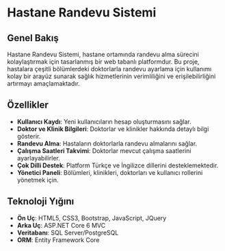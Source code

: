 # Hastane Randevu Sistemi

## Genel Bakış
Hastane Randevu Sistemi, hastane ortamında randevu alma sürecini kolaylaştırmak için tasarlanmış bir web tabanlı platformdur. Bu proje, hastalara çeşitli bölümlerdeki doktorlarla randevu ayarlama için kullanımı kolay bir arayüz sunarak sağlık hizmetlerinin verimliliğini ve erişilebilirliğini artırmayı amaçlamaktadır.

## Özellikler
- **Kullanıcı Kaydı**: Yeni kullanıcıların hesap oluşturmasını sağlar.
- **Doktor ve Klinik Bilgileri**: Doktorlar ve klinikler hakkında detaylı bilgi gösterir.
- **Randevu Alma**: Hastaların doktorlarla randevu almalarını sağlar.
- **Çalışma Saatleri Takvimi**: Doktorlar mevcut çalışma saatlerini ayarlayabilirler.
- **Çok Dilli Destek**: Platform Türkçe ve İngilizce dillerini desteklemektedir.
- **Yönetici Paneli**: Bölümleri, klinikleri, doktorları ve kullanıcı rollerini yönetmek için.

## Teknoloji Yığını
- **Ön Uç**: HTML5, CSS3, Bootstrap, JavaScript, JQuery
- **Arka Uç**: ASP.NET Core 6 MVC
- **Veritabanı**: SQL Server/PostgreSQL
- **ORM**: Entity Framework Core

